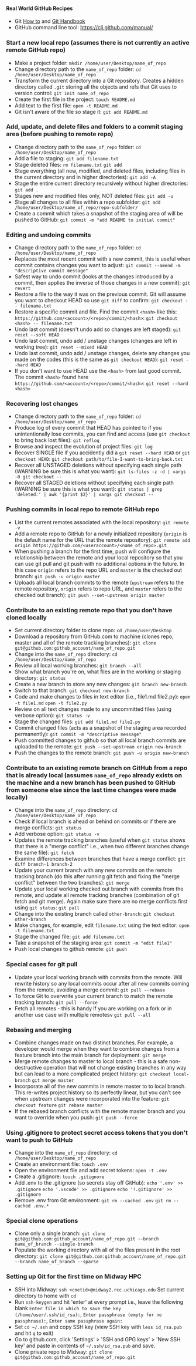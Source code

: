 
#### Real World GitHub Recipes

* Git [How to](https://github.com/git-guides/install-git) and [Git Handbook](https://guides.github.com/introduction/git-handbook/)
* GitHub command line tool: https://cli.github.com/manual/

### Start a new local repo (assumes there is not currently an active remote GitHub repo)
* Make a project folder: 
`mkdir /home/user/Desktop/name_of_repo`
* Change directory path to the `name_of_repo` folder: 
`cd /home/user/Desktop/name_of_repo`
* Transform the current directory into a Git repository. Creates a hidden directory called `.git` storing all the objects and refs that Git uses to version control: 
`git init name_of_repo`
* Create the first file in the project: 
`touch README.md`
* Add text to the first file: 
`open -t README.md`
* Git isn't aware of the file so stage it: 
`git add README.md`

### Add, update, and delete files and folders to a commit staging area (before pushing to remote repo) 
* Change directory path to the `name_of_repo` folder:
`cd /home/user/Desktop/name_of_repo`
* Add a file to staging:
`git add filename.txt`
* Stage deleted files:
`rm filename.txt`
`git add`
* Stage everything (all new, modified, and deleted files, including files in the current directory and in higher directories):
`git add -A`
* Stage the entire current directory recursively without higher directories:
`git add .`
* Stages new and modified files only, NOT deleted files:
`git add -u`
* Stage all changes to all files within a repo subfolder:
`git add /home/user/Desktop/name_of_repo/repo-subfolder/`
* Create a commit which takes a snapshot of the staging area of will be pushed to GitHub:
`git commit -m "add README to initial commit"`

### Editing and undoing commits 
* Change directory path to the `name_of_repo` folder:
`cd /home/user/Desktop/name_of_repo`
* Replaces the most recent commit with a new commit, this is useful when commit contains changes you want to adjust:
`git commit --amend -m "descriptive commit message"`
* Safest way to undo commit (looks at the changes introduced by a commit, then applies the inverse of those changes in a new commit):
`git revert`
* Restore a file to the way it was on the previous commit. Git will assume you want to checkout HEAD so use `git diff` to confirm:
`git checkout -- filename.txt`
* Restore a specific commit and file. Find the commit `<hash>` like this: `https://github.com/<account>/<repo>/commit/<hash>`:
`git checkout <hash> -- filename.txt`
* Undo last commit (doesn't undo add so changes are left staged):
`git reset --soft HEAD`
* Undo last commit, undo add / unstage changes (changes are left in working tree):
`git reset --mixed HEAD`
* Undo last commit, undo add / unstage changes, delete any changes you made on the codes (this is the same as `git checkout HEAD`):
`git reset --hard HEAD`
* If you don't want to use HEAD use the `<hash>` from last good commit. The commit `<hash>` found here `https://github.com/<account>/<repo>/commit/<hash>`:
`git reset --hard <hash>`

### Recovering lost changes
* Change directory path to the `name_of_repo` folder:
`cd /home/user/Desktop/name_of_repo`
* Produce log of every commit that HEAD has pointed to if you unintentionally lose commits, you can find and access (use `git checkout` to bring back lost files):
`git reflog`
* Browse and inspect the evolution of project files:
`git log`
* Recover SINGLE file if you accidently did a `git reset --hard HEAD` or `git checkout HEAD`:
`git checkout path/to/file-I-want-to-bring-back.txt`
* Recover all UNSTAGED deletions without specifying each single path (WARNING be sure this is what you want):
`git ls-files -z -d | xargs -0 git checkout --`
* Recover all STAGED deletions without specifying each single path (WARNING be sure this is what you want):
`git status | grep 'deleted:' | awk '{print $2}' | xargs git checkout --`

### Pushing commits in local repo to remote GitHub repo
* List the current remotes associated with the local repository:
`git remote -v`
* Add a remote repo to GitHub for a newly initialized repository (`origin` is the default name for the URL that the remote repository):
`git remote add origin https://github.com/<useraccount>/<name_of_repo>.git`
* When pushing a branch for the first time, push will configure the relationship between the remote and your local repository so that you can use git pull and git push with no additional options in the future. In this case `origin` refers to the repo URL and `master` is the checked out branch:
`git push -u origin master`
* Uploads all local branch commits to the remote (`upstream` refers to the remote repository, `origin` refers to repo URL, and `master` refers to the checked out branch):
`git push --set-upstream origin master`

### Contribute to an existing remote repo that you don't have cloned locally
* Set current directory folder to clone repo:
`cd /home/user/Desktop`
* Download a repository from GitHub.com to machine (clones repo, master and all of the remote tracking branches):
`git clone git@github.com:github_account/name_of_repo.git`
* Change into the `name_of_repo` directory:
`cd /home/user/Desktop/name_of_repo`
* Review all local working branches:
`git branch --all`
* Show what branch you're on, what files are in the working or staging directory:
`git status`
* Create a new branch to store any new changes:
`git branch new-branch`
* Switch to that branch:
`git checkout new-branch`
* Code and make changes to files in text editor (i.e., file1.md file2.py):
`open -t file1.md`
`open -t file2.py`
* Review on all text changes made to any uncommitted files (using verbose option):
`git status -v`
* Stage the changed files:
`git add file1.md file2.py`
* Commit changed files (acts as a snapshot of the staging area recorded permanently):
`git commit -m "descriptive message"`
* Push committed changes to github so that all local branch commits are uploaded to the remote:
`git push --set-upstream origin new-branch`
* Push the changes to the remote branch:
`git push -u origin new-branch`

### Contribute to an existing remote branch on GitHub from a repo that is already local (assumes `name_of_repo` already exists on the machine and a new branch has been pushed to GitHub from someone else since the last time changes were made locally)
* Change into the `name_of_repo` directory:
`cd /home/user/Desktop/name_of_repo`
* Check if local branch is ahead or behind on commits or if there are merge conflicts:
`git status`
* Add verbose option:
`git status -v` 
* Updates the remote tracking branches (useful when `git status` shows that there is a "merge conflict" i.e., when two different branches change the same file):
`git fetch`
* Examine differences between branches that have a merge conflict:
`git diff branch-1 branch-2`
* Update your current branch with any new commits on the remote tracking branch (do this after running git fetch and fixing the "merge conflict" between the two branches):
`git merge`
* Update your local working checked out branch with commits from the remote, and update all remote tracking branches (combination of git fetch and git merge). Again make sure there are no merge conflicts first using `git status`:
`git pull`
* Change into the existing branch called `other-branch`:
`git checkout other-branch`
* Make changes, for example, edit `filename.txt` using the text editor:
`open -t filename.txt`
* Stage the changed file:
`git add filename.txt`
* Take a snapshot of the staging area:
`git commit -m "edit file1"`
* Push local changes to github remote:
`git push`

### Special cases for git pull
* Update your local working branch with commits from the remote. Will rewrite history so any local commits occur after all new commits coming from the remote, avoiding a merge commit:
`git pull --rebase`
* To force Git to overwrite your current branch to match the remote tracking branch:
`git pull --force`
* Fetch all remotes - this is handy if you are working on a fork or in another use case with multiple remotesv
`git pull --all`

### Rebasing and merging
* Combine changes made on two distinct branches. For example, a developer would merge when they want to combine changes from a feature branch into the main branch for deployment:
`git merge`
* Merge remote changes to master to local branch - this is a safe non-destructive operation that will not change existing branches in any way but can lead to a more complicated project history:
`git checkout local-branch`
`git merge master`
* Incorporate all of the new commits in remote master to to local branch. This re-writes project history so its perfectly linear, but you can’t see when upstream changes were incorporated into the feature:
`git checkout feature`
`git rebase master`
* If the rebased branch conflicts with the remote master branch and you want to override when you push:
`git push --force`

### Using .gitignore to protect secret access tokens that you don't want to push to GitHub
* Change into the `name_of_repo` directory:
`cd /home/user/Desktop/name_of_repo`
* Create an environment file:
`touch .env`
* Open the environment file and add secret tokens:
`open -t .env`
* Create a .gitignore:
`touch .gitignore`
* Add .env to the .gitignore (so secrets stay off GitHub):
`echo '.env' >> .gitignore`
`echo '.vscode' >> .gitignore`
`echo '!.gitignore' >> .gitignore`
* Remove .env from Git environment:
`git rm --cached .env`
`git rm --cached .env.*`

### Special clone operations
* Clone only a single branch:
`git clone git@github.com:github_account/name_of_repo.git --branch name_of_branch --single-branch`
* Populate the working directory with all of the files present in the root directory:
`git clone git@github.com:github_account/name_of_repo.git --branch name_of_branch --sparse`

### Setting up Git for the first time on Midway HPC
* SSH into Midway:
`ssh <cnetid>@midway2.rcc.uchicago.edu`
 Set current directory to home with `cd` 
* Run `ssh-keygen` and hit 'enter' at every prompt i.e., leave the following blank `Enter file in which to save the key (/home/user/.ssh/id_rsa):`, `Enter passphrase (empty for no passphrase):`, `Enter same passphrase again:`
* Set `cd ~/.ssh` and copy SSH key (view SSH key with `less id_rsa.pub` and hit `q` to exit)
* Go to github.com, click 'Settings' > 'SSH and GPG keys' > 'New SSH key' and paste in contents of `~/.ssh/id_rsa.pub` and save.
* Clone private repo to Midway: `git clone git@github.com:github_account/name_of_repo.git`
